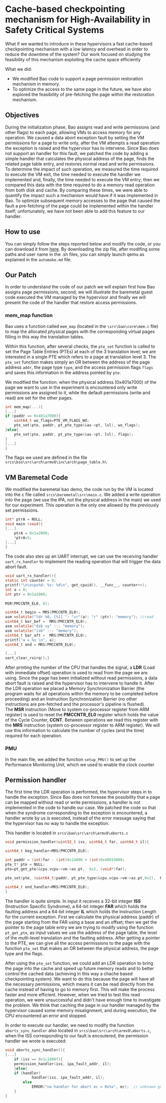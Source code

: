 # Cache-based checkpointing mechanism for High-Availability in Safety Critical Systems
<!--Our paper regarding this topic is in this repo, you can find it [here](https://github.com/AntonioSposito/bao-progetto/blob/main/A2T%20paper.pdf).-->

What if we wanted to introduce in these hypervisors a fast cache-based checkpointing mechanism with a low latency and overhead in order to reduce the downtime of the system? Our work focused on studying the feasibility of this mechanism exploiting the cache space efficiently

What we did:
- We modified Bao code to support a page permission restoration mechanism in memory.
- To optimize the access to the same page in the future, we have also explored the feasibility of pre-fetching the page within the restoration mechanism.

## Objectives
During the initialization phase, Bao assigns read and write permissions (and other flags) to each page, allowing VMs to access memory for any operation. We caused a data abort exception fault by setting the VM permissions for a page to write only, after the VM attempts a read operation the exception is raised and the hypervisor has to intervene. Since Bao does not support an handler for this fault, we patched the code by adding a simple handler that calculates the physical address of the page, finds the related page table entry, and restores normal read and write permissions.
To determine the impact of such operation, we measured the time required to execute the VM exit, the time needed to execute the handler we implemented and, finally, the time needed to execute the VM entry; then we compared this data with the time required to do a memory read operation from both disk and cache. By comparing these times, we were able to quantify the impact such a mechanism would have if it was implemented in Bao.
To optimize subsequent memory accesses to the page that caused the fault a pre-fetching of the page could be implemented within the handler itself; unfortunately, we have not been able to add this feature to our handler.

## How to use
You can simply follow the steps reported below and modify the code, or you can download it from [here](https://www.mediafire.com/file/ah7v943y2auico1/bao-demos3.zip/file). By downloading the zip file, after modifing some paths and user name in the .sh files, you can simply launch qemu as explained in the `automake.md` file.

## Our Patch
In order to understand the code of our patch we will explain first how Bao assigns page permissions, second, we will illustrate the baremetal guest code executed the VM managed by the hypervisor and finally we will present the code of the handler that restore access permissions.

### mem_map function
Bao uses a function called `mem_map` (located in the `\src\bao\core\mem.c` file) to map the allocated physical pages with the corresponding virtual pages filling in this way the translation tables.

Within this function, after several checks, the `pte_set` function is called to set the Page Table Entries (PTEs) at each of the 3 translation level; we are interested in a single PTE which refers to a page at translation level 3. The `pte_set` function makes simply an OR between the address of the page address `addr`, the page type `type`, and the access permission flags `flags` and saves this information in the address pointed by `pte`.

We  modified the function: when the physical address (0x401a7000) of the page we want to use in the experiment is encountered only write permissions are assigned to it, while the default permissions (write and read) are set for the other pages.

```c
int mem_map(...){
[...]
if (paddr == 0x401a7000){
	uint64_t wo_flags=PTE_VM_FLAGS_WO;
	pte_set(pte, paddr, pt_pte_type(&as->pt, lvl), wo_flags);
}else{
	pte_set(pte, paddr, pt_pte_type(&as->pt, lvl), flags);
}
[...]
}
```

The flags we used are defined in the file `srcs\bso\src\arch\armv8\inc\arch\page_table.h\`


## VM Baremetal Code
We modified the baremetal bao demo, the code run by the VM is located into the c file called `srcs\baremetal\src\main.c`. We added a write operation into the page (we use the IPA, not the physical address in the main) we used for our experiment. This operation is the only one allowed by the previously set permissions. 

```c
int* ptrA = NULL;
void main (void){
[...]
    ptrA = 0x1a2000;
    *ptrA=5;
[...]
}    
```
The code also stes up an UART interrupt, we can use the receiving handler `uart_rx_handler` to implement the reading operation that will trigger the data abort fault.

```c
void uart_rx_handler(){
static int counter = 0;
printf("\n\ncpu%d: %s: %d\n", get_cpuid(), __func__, counter++);
int a = 0;		
int ptr = 0x1a2000;	
 
MSR(PMCCNTR_EL0, 0);	

uint64_t begin = MRS(PMCCNTR_EL0);
asm volatile("ldr %0, [%1] ": "=r"(a): "r" (ptr): "memory"); //read
uint64_t bar_bef =  MRS(PMCCNTR_EL0);
asm volatile("dsb sy" ::: "memory");		
asm volatile("isb" ::: "memory");		
uint64_t bar_aft =  MRS(PMCCNTR_EL0);
printf("a = %x \n", a);	
uint64_t end = MRS(PMCCNTR_EL0);

[...]
uart_clear_rxirq();}
```

After printing the number of the CPU that handles the signal, a **LDR** (Load with immediate offset) operation is used to read from the page we are using. Since the page has been initialized without read permissions, a data abort fault is raised and the hypervisor has to intervene to handle it. After the LDR operation we placed a Memory Synchronization Barrier (the program waits for all operations within the memory to be completed before proceeding) and an Instruction Synchronization Barrier (no other instructions are pre-fetched and the processor's pipeline is flushed).  
The **MSR** instruction (Move to system co-processor register from ARM register) is used to reset the **PMCCNTR_EL0** register which holds the value of the Cycle Counter, **CCNT**. Between operations we read this register with the **MRS** instruction (system co-processor register to ARM register). We will use this information to calculate the number of cycles (and the time) required for each operation. 

### PMU
In the main file, we added the function `setup_PMU()` to set up the Performance Monitoring Unit, which we used to enable the clock counter

## Permission handler
The first time the LDR operation is performed, the hypervisor steps in to handle the exception. Since Bao does not foresee the possibility that a page can be mapped without read or write permissions, a handler is not implemented in the code to handle our case. We patched the code so that when the syndrome corresponding to the exception is encountered, a handler wrote by us is executed, instead of the error message saying that the hypervisor has no way to handle the exception.

This handler is located in `srcs\bao\src\arch\armv8\aborts.c`
```c
void permission_handler(uint32_t iss, uint64_t far, uint64_t il){

uint64_t beg_handler=MRS(PMCCNTR_EL0);

int paddr = (int)far - (int)0x14000 + (int)0x40019000;
pte_t* pte = NULL;
pte=pt_get_pte(&cpu.vcpu->vm->as.pt,  0x2, (void*)far);

pte_set(pte, (uint64_t)paddr, pt_pte_type(&cpu.vcpu->vm->as.pt,0x2),  PTE_VM_FLAGS);
	
uint64_t end_handler=MRS(PMCCNTR_EL0);
}
```

The handler is quite simple. In input it receives a 32-bit integer **ISS** (Instruction Specific Syndrome), a 64-bit integer **FAR** which holds the faulting address and a 64-bit integer **IL** which holds the Instruction Length for the current exception. First we calculate the physical address (paddr) of the page starting from the FAR using a base and an offset; then we get the pointer to the page table entry we are trying to modify using the function `pt_get_pte`, as input values we use the address of the page table, the level of the multi-level translation and the faulting address. After getting a pointer to the PTE, we can give all the access permissions to the page with the function `pte_set` that makes an OR between the physical address, the page type and the flags. 

After using the `pte_set` function, we could add an LDR operation to bring the page into the cache and speed up future memory reads and to better control the cached data (achieving in this way a chache based checkpointing system). We want to do this because the page will have all the necessary permissions, which means it can be read directly from the cache instead of having to go to memory first. This will make the process faster and more efficient. However, when we tried to test this read operation, we were unsuccessful and didn't have enough time to investigate the problem. We think that caching the page in our handler managed by the hypervisor caused some memory misalignment, and during execution, the CPU encountered an error and stopped.

In order to execute our handler, we need to modify the function `aborts_sync_handler` also located in `srcs\bao\src\arch\armv8\aborts.c`, when the ISS corresponding to our fault is encoutered, the permission handler we wrote is executed:

```c
void aborts_sync_handler(){
[...]
    if (iss == 0x1c1800f){
	permission_handler(iss, ipa_fault_addr, il);
    }else{
	if (handler)
        	handler(iss, ipa_fault_addr, il);
    	else
        	ERROR("no handler for abort ec = 0x%x", ec);  // unknown guest exception
    }
}
```

<!--## Results and conclusions -->
<!--You can read our results and conclusions in [our paper](https://github.com/AntonioSposito/bao-progetto/blob/main/A2T%20paper.pdf) -->
